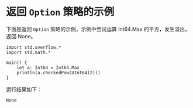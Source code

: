 # 返回 `Option` 策略的示例

下面是返回 `Option` 策略的示例，示例中尝试运算 Int64.Max 的平方，发生溢出，返回 None。

<!-- verify -->

```cangjie
import std.overflow.*
import std.math.*

main() {
    let a: Int64 = Int64.Max
    println(a.checkedPow(UInt64(2)))
}
```

运行结果如下：

```text
None
```
